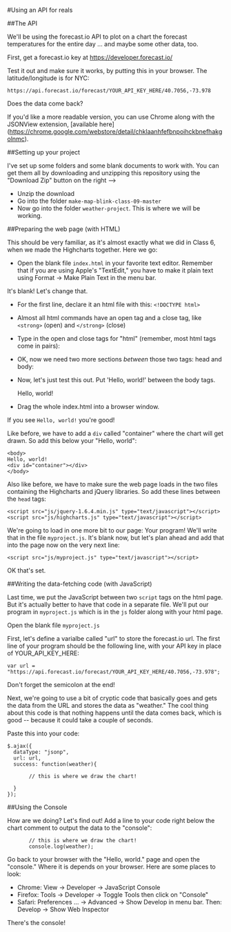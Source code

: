 #Using an API for reals

##The API

We'll be using the forecast.io API to plot on a chart the forecast temperatures for the entire day ... and maybe some other data, too.

First, get a forecast.io key at https://developer.forecast.io/

Test it out and make sure it works, by putting this in your browser. The latitude/longitude is for NYC:

	https://api.forecast.io/forecast/YOUR_API_KEY_HERE/40.7056,-73.978

Does the data come back?

If you'd like a more readable version, you can use Chrome along with the JSONView extension, [available here] (https://chrome.google.com/webstore/detail/chklaanhfefbnpoihckbnefhakgolnmc).

##Setting up your project

I've set up some folders and some blank documents to work with. You can get them all by downloading and unzipping this repository using the "Download Zip" button on the right -->

- Unzip the download
- Go into the folder `make-map-blink-class-09-master`
- Now go into the folder `weather-project`. This is where we will be working.

##Preparing the web page (with HTML)

This should be very familiar, as it's almost exactly what we did in Class 6, when we made the Highcharts together. Here we go:

- Open the blank file `index.html` in your favorite text editor. Remember that if you are using Apple's "TextEdit," you have to make it plain text using Format -> Make Plain Text in the menu bar.

It's blank! Let's change that.

- For the first line, declare it an html file with this: `<!DOCTYPE html>`
- Almost all html commands have an open tag and a close tag, like `<strong>` (open) and `</strong>` (close)
- Type in the open and close tags for "html" (remember, most html tags come in pairs):

	<html>
	</html>
	
- OK, now we need two more sections *between* those two tags: head and body:

	<html>
	
	<head>
	</head>
	
	<body>
	</body>
	
	</html>

- Now, let's just test this out. Put 'Hello, world!' between the body tags.

	<body>
	Hello, world!
	</body>
	
- Drag the whole index.html into a browser window.

If you see `Hello, world!` you're good!

Like before, we have to add a `div` called "container" where the chart will get drawn. So add this below your "Hello, world":

	<body>
	Hello, world!
	<div id="container"></div>
	</body>


Also like before, we have to make sure the web page loads in the two files containing the Highcharts and jQuery libraries. So add these lines between the `head` tags:
	
	<script src="js/jquery-1.6.4.min.js" type="text/javascript"></script>
	<script src="js/highcharts.js" type="text/javascript"></script>

We're going to load in one more bit to our page: Your program! We'll write that in the file `myproject.js`. It's blank now, but let's plan ahead and add that into the page now on the very next line:

	<script src="js/myproject.js" type="text/javascript"></script>
	
OK that's set.

##Writing the data-fetching code (with JavaScript)

Last time, we put the JavaScript between two `script` tags on the html page. But it's actually better to have that code in a separate file. We'll put our program in `myproject.js` which is in the `js` folder along with your html page.

Open the blank file `myproject.js`

First, let's define a varialbe called "url" to store the forecast.io url. The first line of your program should be the following line, with your API key in place of YOUR\_API\_KEY\_HERE:

	var url = "https://api.forecast.io/forecast/YOUR_API_KEY_HERE/40.7056,-73.978";

Don't forget the semicolon at the end!

Next, we're going to use a bit of cryptic code that basically goes and gets the data from the URL and stores the data as "weather." The cool thing about this code is that nothing happens until the data comes back, which is good -- because it could take a couple of seconds.

Paste this into your code:

	$.ajax({
	  dataType: "jsonp",
	  url: url,
	  success: function(weather){
	  
	       // this is where we draw the chart!
	  
	  }
	});

##Using the Console

How are we doing? Let's find out! Add a line to your code right below the chart comment to output the data to the "console":

	       // this is where we draw the chart!
		   console.log(weather);

Go back to your browser with the "Hello, world." page and open the "console." Where it is depends on your browser. Here are some places to look:

- Chrome: View -> Developer -> JavaScript Console
- Firefox: Tools -> Developer -> Toggle Tools then click on "Console"
- Safari: Preferences ... -> Advanced -> Show Develop in menu bar. Then: Develop -> Show Web Inspector

There's the console!


